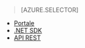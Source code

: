 > [AZURE.SELECTOR]
- [Portale](../articles/media-services-manage-content.md#encode)
- [.NET SDK](../articles/media-services-dotnet-encode-asset.md)
- [API REST](../articles/media-services-rest-encode-asset.md)


<!--HONumber=52-->
